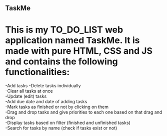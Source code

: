 ## TaskMe
# This is my TO_DO_LIST web application named TaskMe. It is made with pure HTML, CSS and JS and contains the following functionalities:
-Add tasks
-Delete tasks individually   
-Clear all tasks at once   
-Update (edit) tasks   
-Add due date and date of adding tasks   
-Mark tasks as finished or not by clicking on them   
-Drag and drop tasks and give priorities to each one based on that drag and drop   
-Display tasks based on filter (finished and unfinished tasks)   
-Search for tasks by name (check if tasks exist or not)   
